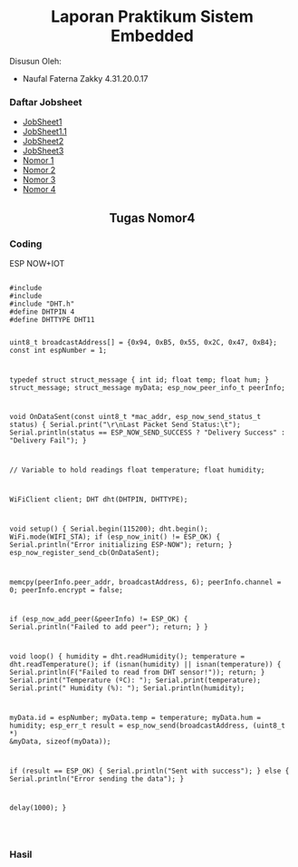 
<h1 align="center">Laporan Praktikum Sistem Embedded</h1>
<p>Disusun Oleh:</p>

<ul>
  <li>Naufal Faterna Zakky 4.31.20.0.17</li>
</ul>

<h3>Daftar Jobsheet</h3>
<p></p>

<ul>
  <li><a href="https://github.com/naufalzakky/JobSheet1">JobSheet1</a></li>
  <li><a href="https://github.com/naufalzakky/JobSheet1.1">JobSheet1.1</a></li>
  <li><a href="https://github.com/naufalzakky/JobSheet2">JobSheet2</a></li>
  <li><a href="https://github.com/naufalzakky/JobSheet3">JobSheet3</a></li>
  <li><a href="https://github.com/naufalzakky/Nomor1">Nomor 1</a></li>
  <li><a href="https://github.com/naufalzakky/Nomor2">Nomor 2</a></li>
  <li><a href="https://github.com/naufalzakky/Nomor3">Nomor 3</a></li>
  <li><a href="https://github.com/naufalzakky/Nomor4">Nomor 4</a></li>
</ul>


<h2 align="center">Tugas Nomor4</h2>
<h3>Coding</h3>
<p>ESP NOW+IOT</p>
<pre>
<code>
#include <esp_now.h>
#include <WiFi.h>
#include "DHT.h"
#define DHTPIN 4
#define DHTTYPE DHT11

uint8_t broadcastAddress[] = {0x94, 0xB5, 0x55, 0x2C, 0x47, 0xB4};
const int espNumber = 1;

typedef struct struct_message {
  int id;
  float temp;
  float hum;
} struct_message;
struct_message myData;
esp_now_peer_info_t peerInfo;

void OnDataSent(const uint8_t *mac_addr, esp_now_send_status_t status) {
  Serial.print("\r\nLast Packet Send Status:\t");
  Serial.println(status == ESP_NOW_SEND_SUCCESS ? "Delivery Success" : "Delivery Fail");
}

// Variable to hold readings
float temperature;
float humidity;

WiFiClient  client;
DHT dht(DHTPIN, DHTTYPE);

void setup() {
  Serial.begin(115200);
  dht.begin();
  WiFi.mode(WIFI_STA);
  if (esp_now_init() != ESP_OK) {
    Serial.println("Error initializing ESP-NOW");
    return;
  }
  esp_now_register_send_cb(OnDataSent);

  memcpy(peerInfo.peer_addr, broadcastAddress, 6);
  peerInfo.channel = 0;
  peerInfo.encrypt = false;

  if (esp_now_add_peer(&peerInfo) != ESP_OK) {
    Serial.println("Failed to add peer");
    return;
  }
}

void loop() {
  humidity = dht.readHumidity();
  temperature = dht.readTemperature();
  if (isnan(humidity) || isnan(temperature)) {
    Serial.println(F("Failed to read from DHT sensor!"));
    return;
  }
  Serial.print("Temperature (ºC): ");
  Serial.print(temperature);
  Serial.print(" Humidity (%): ");
  Serial.println(humidity);

  myData.id = espNumber;
  myData.temp = temperature;
  myData.hum = humidity;
  esp_err_t result = esp_now_send(broadcastAddress, (uint8_t *) &myData, sizeof(myData));

  if (result == ESP_OK) {
    Serial.println("Sent with success");
  }
  else {
    Serial.println("Error sending the data");
  }

  delay(1000);
}

</code>
</pre>

<h3>Hasil</h3>
